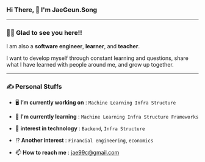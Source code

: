 ###  Hi There, 👋 I'm **JaeGeun.Song** 
---

### 🙋‍♂️ Glad to see you here!!
I am also a **software engineer**, **learner**, and **teacher**.

I want to develop myself through constant learning and questions, share what I have learned with people around me, and grow up together.

---
### ✍️ Personal Stuffs
* 🖥️ **I’m currently working on** : `Machine Learning Infra Structure`
* 🌱 **I'm currently learning** : `Machine Learning Infra Structure Frameworks`

* 🤔 **interest in technology** : `Backend`, `Infra Structure`

* ⁉ **Another interest** : `Financial engineering`, `economics` 
* 📫 **How to reach me** : jae99c@gmail.com

<!--
Here are some ideas to get you started:

- 🔭 
-  ...
- 👯 I’m looking to collaborate on ...
- 🤔 I’m looking for help with ...
- 💬 Ask me about ...
- 📫 How to reach me: ...
- 😄 Pronouns: ...
- ⚡ Fun fact: ...
-->
